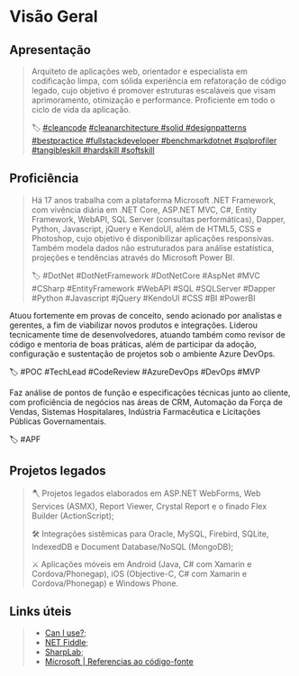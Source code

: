 # Visão Geral

## Apresentação
>
>Arquiteto de aplicações web, orientador e especialista em codificação limpa, com sólida experiência em refatoração de código legado, cujo objetivo é promover estruturas escaláveis que visam aprimoramento, otimização e performance. Proficiente em todo o ciclo de vida da aplicação.
>
>🏷️ [#cleancode](https://www.linkedin.com/feed/hashtag/cleancode/) 
>[#cleanarchitecture ](https://www.linkedin.com/feed/hashtag/cleanarchitecture/) 
>[#solid ](https://www.linkedin.com/feed/hashtag/solid/) 
>[#designpatterns ](https://www.linkedin.com/feed/hashtag/designpatterns/) 
>[#bestpractice ](https://www.linkedin.com/feed/hashtag/bestpractice/) 
>[#fullstackdeveloper ](https://www.linkedin.com/feed/hashtag/fullstackdeveloper/) 
>[#benchmarkdotnet ](https://www.linkedin.com/feed/hashtag/benchmarkdotnet/) 
>[#sqlprofiler ](https://www.linkedin.com/feed/hashtag/sqlprofiler/) 
>[#tangibleskill ](https://www.linkedin.com/feed/hashtag/tangibleskill/) 
>[#hardskill ](https://www.linkedin.com/feed/hashtag/hardskill/) 
>[#softskill](https://www.linkedin.com/feed/hashtag/softskill/) 


## Proficiência
>
>Há 17 anos trabalha com a plataforma Microsoft .NET Framework, com vivência diária em .NET Core, ASP.NET MVC, C#, Entity Framework, WebAPI, SQL Server (consultas performáticas), Dapper, Python, Javascript, jQuery e KendoUI, além de HTML5, CSS e Photoshop, cujo objetivo é disponibilizar aplicações responsivas. Também modela dados não estruturados para análise estatística, projeções e tendências através do Microsoft Power BI.
>
>🏷️ #DotNet #DotNetFramework #DotNetCore #AspNet #MVC #CSharp #EntityFramework #WebAPI #SQL #SQLServer #Dapper #Python #Javascript #jQuery #KendoUI #CSS #BI #PowerBI



Atuou fortemente em provas de conceito, sendo acionado por analistas e gerentes, a fim de viabilizar novos produtos e integrações. Liderou tecnicamente time de desenvolvedores, atuando também como revisor de código e mentoria de boas práticas, além de participar da adoção, configuração e sustentação de projetos sob o ambiente Azure DevOps.

🏷️ #POC #TechLead #CodeReview #AzureDevOps #DevOps #MVP



Faz análise de pontos de função e especificações técnicas junto ao cliente, com proficiência de negócios nas áreas de CRM, Automação da Força de Vendas, Sistemas Hospitalares, Indústria Farmacêutica e Licitações Públicas Governamentais.

🏷️ #APF



## Projetos legados
>
>🪓 Projetos legados elaborados em ASP.NET WebForms, Web Services (ASMX), Report Viewer, Crystal Report e o finado Flex Builder (ActionScript); 
>
>🛠 Integrações sistêmicas para Oracle, MySQL, Firebird, SQLite, IndexedDB e Document Database/NoSQL (MongoDB); 
>
>⚔️ Aplicações móveis em Android (Java, C# com Xamarin e Cordova/Phonegap), iOS (Objective-C, C# com Xamarin e Cordova/Phonegap) e Windows Phone.

## Links úteis
>- [Can I use?](https://caniuse.com/);
>- [NET Fiddle](https://dotnetfiddle.net/);
>- [SharpLab](https://sharplab.io/);
>- [Microsoft | Referencias ao código-fonte](https://referencesource.microsoft.com/)
